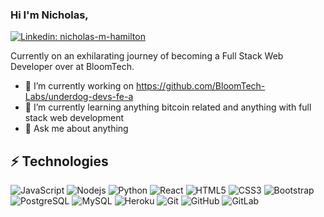 ### Hi I'm Nicholas,
[![Linkedin: nicholas-m-hamilton](https://img.shields.io/badge/-nhamilton1-blue?style=flat-square&logo=Linkedin&logoColor=white&link=https://www.linkedin.com/in/nicholas-m-hamilton/)](https://www.linkedin.com/in/nicholas-m-hamilton/)

Currently on an exhilarating journey of becoming a Full Stack Web Developer over at BloomTech.

- 🔭 I’m currently working on https://github.com/BloomTech-Labs/underdog-devs-fe-a
- 🌱 I’m currently learning anything bitcoin related and anything with full stack web development 
- 💬 Ask me about anything




## ⚡ Technologies
![JavaScript](https://img.shields.io/badge/-JavaScript-black?style=flat-square&logo=javascript)
![Nodejs](https://img.shields.io/badge/-Nodejs-black?style=flat-square&logo=Node.js)
![Python](https://img.shields.io/badge/-Python-black?style=flat-square&logo=Python)
![React](https://img.shields.io/badge/-React-black?style=flat-square&logo=react)
![HTML5](https://img.shields.io/badge/-HTML5-E34F26?style=flat-square&logo=html5&logoColor=white)
![CSS3](https://img.shields.io/badge/-CSS3-1572B6?style=flat-square&logo=css3)
![Bootstrap](https://img.shields.io/badge/-Bootstrap-563D7C?style=flat-square&logo=bootstrap)
![PostgreSQL](https://img.shields.io/badge/-PostgreSQL-336791?style=flat-square&logo=postgresql)
![MySQL](https://img.shields.io/badge/-MySQL-black?style=flat-square&logo=mysql)
![Heroku](https://img.shields.io/badge/-Heroku-430098?style=flat-square&logo=heroku)
![Git](https://img.shields.io/badge/-Git-black?style=flat-square&logo=git)
![GitHub](https://img.shields.io/badge/-GitHub-181717?style=flat-square&logo=github)
![GitLab](https://img.shields.io/badge/-GitLab-FCA121?style=flat-square&logo=gitlab)

<!--
**nhamilton1/nhamilton1** is a ✨ _special_ ✨ repository because its `README.md` (this file) appears on your GitHub profile.

Here are some ideas to get you started:

- 🔭 I’m currently working on ...
- 🌱 I’m currently learning ...
- 👯 I’m looking to collaborate on anything bitcoin related
- 🤔 I’m looking for help with ...
- 💬 Ask me about ...
- 📫 How to reach me: ...
-->

